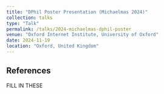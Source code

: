 ```yaml
---
title: "DPhil Poster Presentation (Michaelmas 2024)"
collection: talks
type: "Talk"
permalink: /talks/2024-michaelmas-dphil-poster
venue: "Oxford Internet Institute, University of Oxford"
date: 2024-11-19
location: "Oxford, United Kingdom"
---
```


## References
FILL IN THESE
